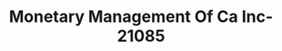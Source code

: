 ---
f_zip-code: 90806
f_state-code: CA
title: Monetary Management Of Ca Inc-21085
f_phone: 562-599-0991
f_city-only: Long Beach
f_address: 1001 E Pacific Coast Hwy Long Beach
f_location-unique-id: '21085'
slug: monetary-management-of-ca-inc-21085
updated-on: '2024-05-30T13:46:58.046Z'
created-on: '2024-05-30T13:36:59.803Z'
published-on: '2024-05-30T13:54:32.469Z'
f_city-state: cms/city/long-beach-ca.md
f_company: cms/company/monetary-management-of-ca-inc.md
f_state: cms/state/california.md
layout: '[payday-loan].html'
tags: payday-loan
---